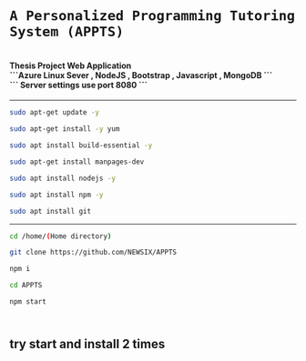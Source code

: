# `A Personalized Programming Tutoring System (APPTS)`
<h4>
<br>Thesis Project Web Application 
<br> ```Azure Linux Sever , NodeJS , Bootstrap , Javascript , MongoDB ```
<br> ``` Server settings use port 8080 ```
</h4>

---

    
```sh
sudo apt-get update -y
```
```sh    
sudo apt-get install -y yum
```
```sh
sudo apt install build-essential -y
```
```sh
sudo apt-get install manpages-dev
```
```sh
sudo apt install nodejs -y
```
```sh
sudo apt install npm -y
```
```sh
sudo apt install git
```
    
---
```sh
cd /home/(Home directory)
```
```sh
git clone https://github.com/NEWSIX/APPTS
```
```sh
npm i
```
```sh
cd APPTS
```
```sh
npm start
```
<br> try start and install 2 times
---
